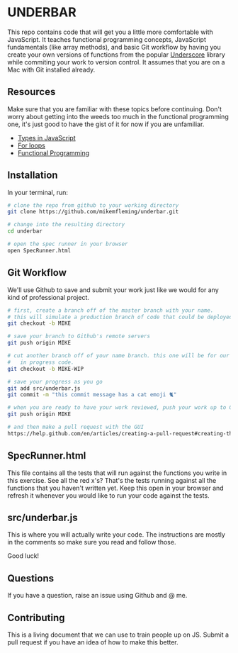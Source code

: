 # UNDERBAR

This repo contains code that will get you a little more comfortable 
with JavaScript. It teaches functional programming concepts, JavaScript 
fundamentals (like array methods), and basic Git workflow by having you 
create your own versions of functions from the popular [Underscore](https://underscorejs.org/) library
while commiting your work to version control. It assumes that you are on 
a Mac with Git installed already.

## Resources
Make sure that you are familiar with these topics before continuing. Don't
worry about getting into the weeds too much in the functional programming one,
it's just good to have the gist of it for now if you are unfamiliar. 
* [Types in JavaScript](https://developer.mozilla.org/en-US/docs/Web/JavaScript/Data_structures#Data_types)
* [For loops](https://www.w3schools.com/js/js_loop_for.asp)
* [Functional Programming](https://hackernoon.com/understanding-functional-programming-with-javascript-41eb3fa8c2a)

## Installation
In your terminal, run:
```bash
# clone the repo from github to your working directory
git clone https://github.com/mikemfleming/underbar.git

# change into the resulting directory
cd underbar

# open the spec runner in your browser
open SpecRunner.html
```

## Git Workflow
We'll use Github to save and submit your work just like we would for
any kind of professional project. 
```bash
# first, create a branch off of the master branch with your name.
# this will simulate a production branch of code that could be deployed.
git checkout -b MIKE

# save your branch to Github's remote servers
git push origin MIKE

# cut another branch off of your name branch. this one will be for our work 
#   in progress code.
git checkout -b MIKE-WIP

# save your progress as you go
git add src/underbar.js
git commit -m "this commit message has a cat emoji 🐈"

# when you are ready to have your work reviewed, push your work up to Github
git push origin MIKE

# and then make a pull request with the GUI
https://help.github.com/en/articles/creating-a-pull-request#creating-the-pull-request
```

## SpecRunner.html
This file contains all the tests that will run against the functions
you write in this exercise. See all the red x's? That's the tests
running against all the functions that you haven't written yet.
Keep this open in your browser and refresh it whenever you would
like to run your code against the tests. 

## src/underbar.js
This is where you will actually write your code. The instructions are
mostly in the comments so make sure you read and follow those. 

Good luck!

## Questions
If you have a question, raise an issue using Github and @ me.

## Contributing
This is a living document that we can use to train people up on JS. Submit a pull request if you 
have an idea of how to make this better.
